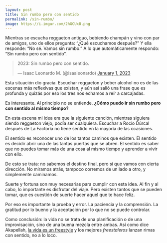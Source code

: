 ```yaml
---
layout: post
title: Sin rumbo pero con sentido
permalink: /sin-rumbo/
image: https://i.imgur.com/2hGCUx8.png
---
```

Mientras se escucha reggaeton antiguo, bebiendo champán y vino con par de amigos, uno de ellos pregunta: “¿Qué escuchamos después?” Y ella responde: “No sé. Vamos sin rumbo.” A lo que automáticamente respondo: “Sin rumbo pero con sentido”.

<blockquote class="twitter-tweet"><p lang="es" dir="ltr">2023: Sin rumbo pero con sentido.</p>&mdash; Isaac Leonardo M. (@isaaleonardo) <a href="https://twitter.com/isaaleonardo/status/1609409122155524096?ref_src=twsrc%5Etfw">January 1, 2023</a></blockquote> <script async src="https://platform.twitter.com/widgets.js" charset="utf-8"></script>

Esta situación dio gracia. Escuchar reggaeton y beber alcohol no es de las escenas más reflexivas que existan, y aún así salió una frase que es profunda y quizás por eso los tres nos echamos a reír a carcajadas.

Es interesante. Al principio no se entiende. **¿Cómo puedo ir sin rumbo pero con sentido al mismo tiempo?**

En esta escena mi idea era que la siguiente canción, mientras siguiera siendo reggaeton viejo, podía ser cualquiera. Escuchar a Rocío Dúrcal después de La Factoría no tiene sentido en la mayoría de las ocasiones.

El sentido es reconocer uno de los tantos caminos que existen. El sentido es decidir abrir una de las tantas puertas que se abren. El sentido es saber que no puedes tomar más de una cosa al mismo tiempo y aprender a vivir con ello.

De esto se trata: no sabemos el destino final, pero sí que vamos con cierta dirección. No miramos atrás, tampoco corremos de un lado a otro, y simplemente caminamos.

Suerte y fortuna son muy necesarias para cumplir con esta idea. Al fin y al cabo, lo importante es disfrutar del viaje. Pero existen tantos que se pueden tomar, que es cuestión de suerte hacer aquel que te hace feliz.

Por eso es importante la prueba y error. La paciencia y la comprensión. La gratitud por lo bueno y la aceptación por lo que no se puede controlar.

Como conclusión: la vida no se trata de una planificación o de una improvisación, sino de una buena mezcla entre ambas. Así como dice Akapellah, <a href='https://www.youtube.com/watch?v=VZQXbxlaKag' target='_blank'>la vida es un freestyle</a> y los mejores *freestaleros* lanzan rimas con sentido, no a lo loco.